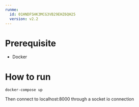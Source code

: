 ```yaml
---
runme:
  id: 01HNDFSHK3MCG3VB29EHZ6QH25
  version: v2.2
---
```


# Prerequisite
- Docker

# How to run
`docker-compose up`

Then connect to localhost:8000 through a socket io connection